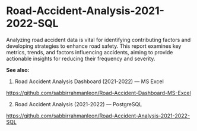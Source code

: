 # Road-Accident-Analysis-2021-2022-SQL
Analyzing road accident data is vital for identifying contributing factors and developing strategies to enhance road safety. This report examines key metrics, trends, and factors influencing accidents, aiming to provide actionable insights for reducing their frequency and severity.


**See also:**

1. Road Accident Analysis Dashboard (2021-2022) — MS Excel 

https://github.com/sabbirrahmanleon/Road-Accident-Dashboard-MS-Excel

2. Road Accident Analysis (2021-2022) — PostgreSQL 

https://github.com/sabbirrahmanleon/Road-Accident-Analysis-2021-2022-SQL
